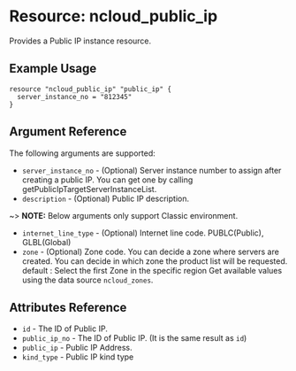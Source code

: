 # Resource: ncloud_public_ip

Provides a Public IP instance resource.

## Example Usage

```hcl
resource "ncloud_public_ip" "public_ip" {
  server_instance_no = "812345"
}
```

## Argument Reference

The following arguments are supported:

* `server_instance_no` - (Optional) Server instance number to assign after creating a public IP. You can get one by calling getPublicIpTargetServerInstanceList.
* `description` - (Optional) Public IP description.

~> **NOTE:** Below arguments only support Classic environment.

* `internet_line_type` - (Optional) Internet line code. PUBLC(Public), GLBL(Global)
* `zone` - (Optional) Zone code. You can decide a zone where servers are created. You can decide in which zone the product list will be requested. default : Select the first Zone in the specific region
    Get available values using the data source `ncloud_zones`.

## Attributes Reference

* `id` - The ID of Public IP.
* `public_ip_no` - The ID of Public IP. (It is the same result as `id`)
* `public_ip` - Public IP Address.
* `kind_type` - Public IP kind type
